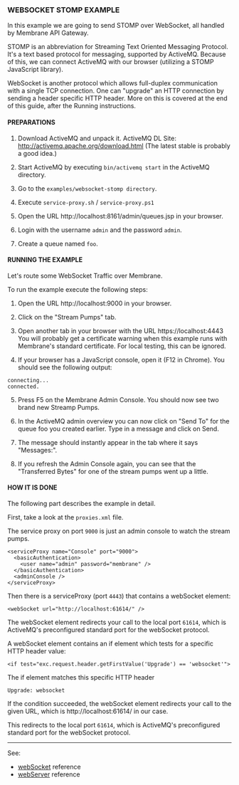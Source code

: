 ### WEBSOCKET STOMP EXAMPLE

In this example we are going to send STOMP over WebSocket, all handled by
Membrane API Gateway.

STOMP is an abbreviation for Streaming Text Oriented Messaging Protocol. It's a
text based protocol for messaging, supported by ActiveMQ. Because of this, we
can connect ActiveMQ with our browser (utilizing a STOMP JavaScript library).

WebSocket is another protocol which allows full-duplex communication with a
single TCP connection. One can "upgrade" an HTTP connection by sending a header
specific HTTP header. More on this is covered at the end of this guide, after
the Running instructions.


#### PREPARATIONS


1.	Download ActiveMQ and unpack it.
	ActiveMQ DL Site:
		http://activemq.apache.org/download.html
	(The latest stable is probably a good idea.)
	  
2.	Start ActiveMQ by executing `bin/activemq start` in the ActiveMQ directory.
	  
3.	Go to the `examples/websocket-stomp directory`.
	  
4.	Execute `service-proxy.sh` / `service-proxy.ps1`
	  
5.	Open the URL http://localhost:8161/admin/queues.jsp in your browser.

6.	Login with the username `admin` and the password `admin`.
	  
7.	Create a queue named `foo`.



#### RUNNING THE EXAMPLE


Let's route some WebSocket Traffic over Membrane.

To run the example execute the following steps:

1.	Open the URL
		http://localhost:9000
	in your browser.
	  
2.	Click on the "Stream Pumps" tab.

3.	Open another tab in your browser with the URL
		https://localhost:4443
	You will probably get a certificate warning when this example runs with
	Membrane's standard certificate. For local testing, this can be ignored.
	  
4.	If your browser has a JavaScript console, open it (F12 in Chrome).
	You should see the following output:
```
connecting...
connected.
  ```
5.	Press F5 on the Membrane Admin Console.
	You should now see two brand new Streamp Pumps.

6.	In the ActiveMQ admin overview you can now click on "Send To"
	for the queue foo you created earlier.
	Type in a message and click on Send.
	  
7.	The message should instantly appear in the tab where it says "Messages:".
	  
8.	If you refresh the Admin Console again, you can see that the
	"Transferred Bytes" for one of the stream pumps went up a little.

	  
#### HOW IT IS DONE

The following part describes the example in detail.

First, take a look at the `proxies.xml` file.


The service proxy on port `9000` is just an admin console to watch the stream pumps.

```
<serviceProxy name="Console" port="9000">
  <basicAuthentication>
    <user name="admin" password="membrane" />
  </basicAuthentication>
  <adminConsole />
</serviceProxy>
```


Then there is a serviceProxy (port `4443`) that contains a webSocket element:

```
<webSocket url="http://localhost:61614/" />
```

The webSocket element redirects your call to the local port `61614`, which is
ActiveMQ's preconfigured standard port for the webSocket protocol.

A webSocket element contains an if element which tests for a specific HTTP
header value:

```
<if test="exc.request.header.getFirstValue('Upgrade') == 'websocket'">
```

The if element matches this specific HTTP header

```
Upgrade: websocket
```

If the condition succeeded, the webSocket element redirects your call to the
given URL, which is http://localhost:61614/ in our case.

This redirects to the local port `61614`, which is ActiveMQ's preconfigured
standard port for the webSocket protocol.

---
See:
- [webSocket](https://membrane-soa.org/api-gateway-doc/current/configuration/reference/webSocket.htm) reference
- [webServer](https://membrane-soa.org/api-gateway-doc/current/configuration/reference/webServer.htm) reference